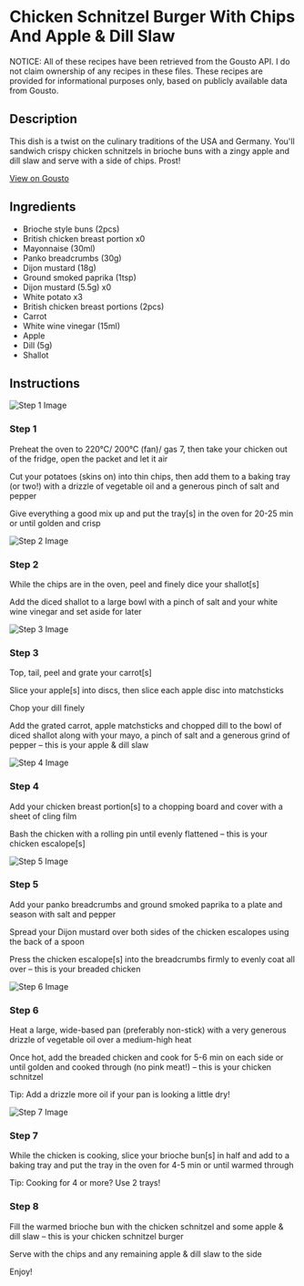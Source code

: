 # Chicken Schnitzel Burger With Chips And Apple & Dill Slaw

NOTICE: All of these recipes have been retrieved from the Gousto API. I do not claim ownership of any recipes in these files. These recipes are provided for informational purposes only, based on publicly available data from Gousto.

## Description

This dish is a twist on the culinary traditions of the USA and Germany. You'll sandwich crispy chicken schnitzels in brioche buns with a zingy apple and dill slaw and serve with a side of chips. Prost!

[View on Gousto](https://www.gousto.co.uk/recipes/cookbook/chicken-schnitzel-burger-with-apple-dill-slaw)

## Ingredients

- Brioche style buns (2pcs)
- British chicken breast portion x0
- Mayonnaise (30ml)
- Panko breadcrumbs (30g)
- Dijon mustard (18g)
- Ground smoked paprika (1tsp)
- Dijon mustard (5.5g) x0
- White potato x3
- British chicken breast portions (2pcs)
- Carrot
- White wine vinegar (15ml)
- Apple
- Dill (5g)
- Shallot

## Instructions

![Step 1 Image](https://production-media.gousto.co.uk/cms/recipe-step-image/Step-1-1629303266397-x200.jpg)

### Step 1

Preheat the oven to 220°C/ 200°C (fan)/ gas 7, then take your chicken out of the fridge, open the packet and let it air

Cut your potatoes (skins on) into thin chips, then add them to a baking tray (or two!) with a drizzle of vegetable oil and a generous pinch of salt and pepper

Give everything a good mix up and put the tray[s] in the oven for 20-25 min or until golden and crisp

![Step 2 Image](https://production-media.gousto.co.uk/cms/recipe-step-image/Step-2-1629303269753-x200.jpg)

### Step 2

While the chips are in the oven, peel and finely dice your shallot[s]

Add the diced shallot to a large bowl with a pinch of salt and your white wine vinegar and set aside for later

![Step 3 Image](https://production-media.gousto.co.uk/cms/recipe-step-image/Step-3-1629303274379-x200.jpg)

### Step 3

Top, tail, peel and grate your carrot[s]

Slice your apple[s]<span class="text-danger"> </span>into discs, then slice each apple disc into matchsticks

Chop your dill finely

Add the grated carrot, apple matchsticks and chopped dill to the bowl of diced shallot along with your mayo, a pinch of salt and a generous grind of pepper – this is your apple & dill slaw

![Step 4 Image](https://production-media.gousto.co.uk/cms/recipe-step-image/Step-4-1629303279408-x200.jpg)

### Step 4

Add your chicken breast portion[s] to a chopping board and cover with a sheet of cling film

Bash the chicken with a rolling pin until evenly flattened – this is your chicken escalope[s]

![Step 5 Image](https://production-media.gousto.co.uk/cms/recipe-step-image/Step-5-1629303283907-x200.jpg)

### Step 5

Add your panko breadcrumbs and ground smoked paprika to a plate and season with salt and pepper

Spread your Dijon mustard over both sides of the chicken escalopes using the back of a spoon

Press the chicken escalope[s] into the breadcrumbs firmly to evenly coat all over – this is your breaded chicken

![Step 6 Image](https://production-media.gousto.co.uk/cms/recipe-step-image/Step-6-1629303290468-x200.jpg)

### Step 6

Heat a large, wide-based pan (preferably non-stick) with a very generous drizzle of vegetable oil over a medium-high heat

Once hot, add the breaded chicken and cook for 5-6 min on each side or until golden and cooked through (no pink meat!) – this is your chicken schnitzel

Tip: Add a drizzle more oil if your pan is looking a little dry!

![Step 7 Image](https://production-media.gousto.co.uk/cms/recipe-step-image/Step-7-1629303294947-x200.jpg)

### Step 7

While the chicken is cooking, slice your brioche bun[s] in half and add to a baking tray and put the tray in the oven for 4-5 min or until warmed through

Tip: Cooking for 4 or more? Use 2 trays!

### Step 8

Fill the warmed brioche bun with the chicken schnitzel and some apple & dill slaw – this is your chicken schnitzel burger

Serve with the chips and any remaining apple & dill slaw to the side

Enjoy!

